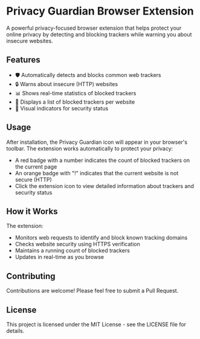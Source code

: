 # Privacy Guardian Browser Extension

A powerful privacy-focused browser extension that helps protect your online privacy by detecting and blocking trackers while warning you about insecure websites.

## Features

- 🛡️ Automatically detects and blocks common web trackers
- 🔒 Warns about insecure (HTTP) websites
- 📊 Shows real-time statistics of blocked trackers
- 🚫 Displays a list of blocked trackers per website
- 🔔 Visual indicators for security status

## Usage

After installation, the Privacy Guardian icon will appear in your browser's toolbar. The extension works automatically to protect your privacy:

- A red badge with a number indicates the count of blocked trackers on the current page
- An orange badge with "!" indicates that the current website is not secure (HTTP)
- Click the extension icon to view detailed information about trackers and security status

## How it Works

The extension:
- Monitors web requests to identify and block known tracking domains
- Checks website security using HTTPS verification
- Maintains a running count of blocked trackers
- Updates in real-time as you browse

## Contributing

Contributions are welcome! Please feel free to submit a Pull Request.

## License

This project is licensed under the MIT License - see the LICENSE file for details. 